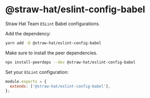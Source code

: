 # @straw-hat/eslint-config-babel

Straw Hat Team `ESLint` Babel configurations.

Add the dependency:

```bash
yarn add -D @straw-hat/eslint-config-babel
```

Make sure to install the peer dependencies.

```bash
npx install-peerdeps --dev @straw-hat/eslint-config-babel
```

Set your `ESLint` configuration:

```js
module.exports = {
  extends: ['@straw-hat/eslint-config-babel'],
};
```
